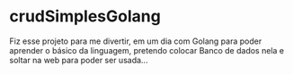 # crudSimplesGolang
Fiz esse projeto para me divertir, em um dia com Golang para poder aprender o básico da linguagem, pretendo colocar Banco de dados nela e soltar na web para poder ser usada...
